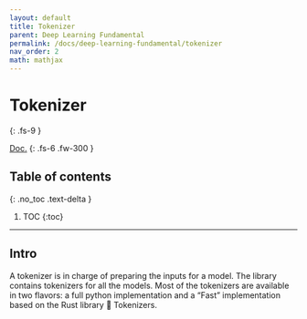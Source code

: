 ```yaml
---
layout: default
title: Tokenizer
parent: Deep Learning Fundamental
permalink: /docs/deep-learning-fundamental/tokenizer
nav_order: 2
math: mathjax
---
```


# Tokenizer
{: .fs-9 }
<!-- {: .no_toc } -->

[Doc.](https://huggingface.co/docs/transformers/main_classes/tokenizer)
{: .fs-6 .fw-300 }

## Table of contents
{: .no_toc .text-delta }

1. TOC
{:toc}

---

## Intro
A tokenizer is in charge of preparing the inputs for a model. The library contains tokenizers for all the models. Most of the tokenizers are available in two flavors: a full python implementation and a “Fast” implementation based on the Rust library 🤗 Tokenizers.


